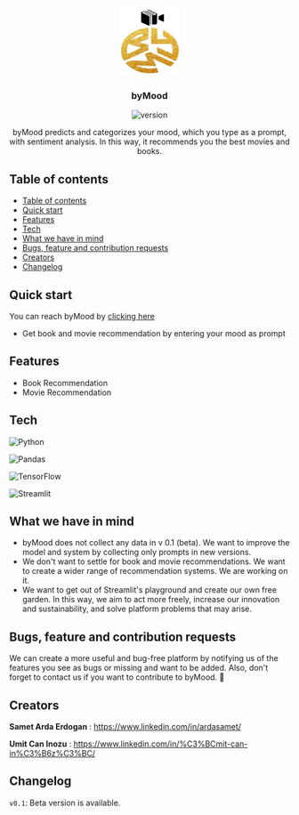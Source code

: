 <p align="center">
  <a href="https://ardasamett-bymood-v1-app-s3zy0j.streamlit.app/">
    <img src="images/bym_logo.png" alt="Logo" width=110 height=120>
  </a>


  <h3 align="center">byMood</h3>

<center>

![version](https://img.shields.io/badge/Version-0.1%20(Beta)-green)

</center>

  <p align="center">
    byMood predicts and categorizes your mood, which you type as a prompt, with sentiment analysis. In this way, it recommends you the best movies and books.
    <br>
    
  </p>
</p>


## Table of contents

- [Table of contents](#table-of-contents)
- [Quick start](#quick-start)
- [Features](#features)
- [Tech](#tech)
- [What we have in mind](#what-we-have-in-mind)
- [Bugs, feature and contribution requests](#bugs-feature-and-contribution-requests)
- [Creators](#creators)
- [Changelog](#changelog)


## Quick start

You can reach byMood by <a href="https://ardasamett-bymood-v1-app-s3zy0j.streamlit.app/"> clicking here </a>

- Get book and movie recommendation by entering your mood as prompt
  

## Features

* Book Recommendation
* Movie Recommendation

## Tech

![Python](https://img.shields.io/badge/python-3670A0?style=for-the-badge&logo=python&logoColor=ffdd54)

![Pandas](https://img.shields.io/badge/pandas-%23150458.svg?style=for-the-badge&logo=pandas&logoColor=white)

![TensorFlow](https://img.shields.io/badge/TensorFlow-%23FF6F00.svg?style=for-the-badge&logo=TensorFlow&logoColor=white)

![Streamlit](https://img.shields.io/badge/streamlit-%23FF4B4B.svg?&style=for-the-badge&logo=streamlit&logoColor=white")


## What we have in mind

* byMood does not collect any data in v 0.1 (beta). We want to improve the model and system by collecting only prompts in new versions.
* We don't want to settle for book and movie recommendations. We want to create a wider range of recommendation systems. We are working on it.
* We want to get out of Streamlit's playground and create our own free garden. In this way, we aim to act more freely, increase our innovation and sustainability, and solve platform problems that may arise.

## Bugs, feature and contribution requests

We can create a more useful and bug-free platform by notifying us of the features you see as bugs or missing and want to be added. Also, don't forget to contact us if you want to contribute to byMood. :metal: 



## Creators

**Samet Arda Erdogan** : <https://www.linkedin.com/in/ardasamet/>

**Umit Can Inozu** : <https://www.linkedin.com/in/%C3%BCmit-can-in%C3%B6z%C3%BC/>




## Changelog

``v0.1``: Beta version is available.
